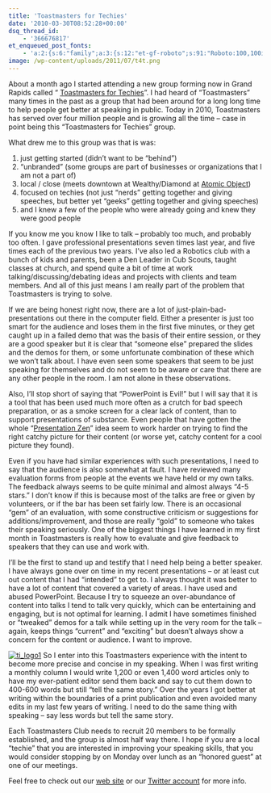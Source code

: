 ```yaml
---
title: 'Toastmasters for Techies'
date: '2010-03-30T08:52:28+00:00'
dsq_thread_id:
    - '366676817'
et_enqueued_post_fonts:
    - 'a:2:{s:6:"family";a:3:{s:12:"et-gf-roboto";s:91:"Roboto:100,100italic,300,300italic,regular,italic,500,500italic,700,700italic,900,900italic";s:22:"et-gf-roboto-condensed";s:59:"Roboto+Condensed:300,300italic,regular,italic,700,700italic";s:17:"et-gf-roboto-slab";s:51:"Roboto+Slab:100,200,300,regular,500,600,700,800,900";}s:6:"subset";a:7:{i:0;s:9:"latin-ext";i:1;s:5:"greek";i:2;s:9:"greek-ext";i:3;s:10:"vietnamese";i:4;s:8:"cyrillic";i:5;s:5:"latin";i:6;s:12:"cyrillic-ext";}}'
image: /wp-content/uploads/2011/07/t4t.png
---
```


[  ](http://www.bruceabernethy.com/wp-content/uploads/Toastmasters.png)About a month ago I started attending a new group forming now in Grand Rapids called “ [Toastmasters for Techies](http://tmfortechies.freetoasthost.org/)”. I had heard of “Toastmasters” many times in the past as a group that had been around for a long long time to help people get better at speaking in public. Today in 2010, Toastmasters has served over four million people and is growing all the time – case in point being this “Toastmasters for Techies” group.

What drew me to this group was that is was:

1. just getting started (didn’t want to be “behind”)
2. “unbranded” (some groups are part of businesses or organizations that I am not a part of)
3. local / close (meets downtown at Wealthy/Diamond at [Atomic Object](http://www.atomicobject.com/pages/Find+Us))
4. focused on techies (not just “nerds” getting together and giving speeches, but better yet “geeks” getting together and giving speeches)
5. and I knew a few of the people who were already going and knew they were good people

If you know me you know I like to talk – probably too much, and probably too often. I gave professional presentations seven times last year, and five times each of the previous two years. I’ve also led a Robotics club with a bunch of kids and parents, been a Den Leader in Cub Scouts, taught classes at church, and spend quite a bit of time at work talking/discussing/debating ideas and projects with clients and team members. And all of this just means I am really part of the problem that Toastmasters is trying to solve.

If we are being honest right now, there are a lot of just-plain-bad-presentations out there in the computer field. Either a presenter is just too smart for the audience and loses them in the first five minutes, or they get caught up in a failed demo that was the basis of their entire session, or they are a good speaker but it is clear that “someone else” prepared the slides and the demos for them, or some unfortunate combination of these which we won’t talk about. I have even seen some speakers that seem to be just speaking for themselves and do not seem to be aware or care that there are any other people in the room. I am not alone in these observations.

Also, I’ll stop short of saying that “PowerPoint is Evil!” but I will say that it is a tool that has been used much more often as a crutch for bad speech preparation, or as a smoke screen for a clear lack of content, than to support presentations of substance. Even people that have gotten the whole “[Presentation Zen](http://www.presentationzen.com/)” idea seem to work harder on trying to find the right catchy picture for their content (or worse yet, catchy content for a cool picture they found).

Even if you have had similar experiences with such presentations, I need to say that the audience is also somewhat at fault. I have reviewed many evaluation forms from people at the events we have held or my own talks. The feedback always seems to be quite minimal and almost always “4-5 stars.” I don’t know if this is because most of the talks are free or given by volunteers, or if the bar has been set fairly low. There is an occasional “gem” of an evaluation, with some constructive criticism or suggestions for additions/improvement, and those are really “gold” to someone who takes their speaking seriously. One of the biggest things I have learned in my first month in Toastmasters is really how to evaluate and give feedback to speakers that they can use and work with.

I’ll be the first to stand up and testify that I need help being a better speaker. I have always gone over on time in my recent presentations – or at least cut out content that I had “intended” to get to. I always thought it was better to have a lot of content that covered a variety of areas. I have used and abused PowerPoint. Because I try to squeeze an over-abundance of content into talks I tend to talk very quickly, which can be entertaining and engaging, but is not optimal for learning. I admit I have sometimes finished or “tweaked” demos for a talk while setting up in the very room for the talk – again, keeps things “current” and “exciting” but doesn’t always show a concern for the content or audience. I want to improve.

[![ti_logo1](http://www.bruceabernethy.com/wp-content/uploads/ti_logo1_thumb.jpg "ti_logo1")](http://www.bruceabernethy.com/wp-content/uploads/ti_logo1.jpg) So I enter into this Toastmasters experience with the intent to become more precise and concise in my speaking. When I was first writing a monthly column I would write 1,200 or even 1,400 word articles only to have my ever-patient editor send them back and say to cut them down to 400-600 words but still “tell the same story.” Over the years I got better at writing within the boundaries of a print publication and even avoided many edits in my last few years of writing. I need to do the same thing with speaking – say less words but tell the same story.

Each Toastmasters Club needs to recruit 20 members to be formally established, and the group is almost half way there. I hope if you are a local “techie” that you are interested in improving your speaking skills, that you would consider stopping by on Monday over lunch as an “honored guest” at one of our meetings.

Feel free to check out our [web site](http://tmfortechies.freetoasthost.org/) or our [Twitter account](http://twitter.com/toast4tech) for more info.